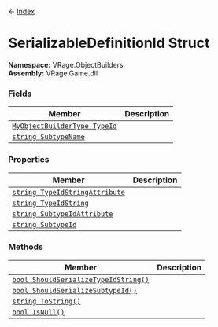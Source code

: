 ← [Index](index.md)
# SerializableDefinitionId Struct
**Namespace:** VRage.ObjectBuilders  
**Assembly:** VRage.Game.dll  
### Fields
|Member|Description|
|---|---|
|[`MyObjectBuilderType TypeId`](VRage.ObjectBuilders.TypeId.md)||
|[`string SubtypeName`](VRage.ObjectBuilders.SubtypeName.md)||
### Properties
|Member|Description|
|---|---|
|[`string TypeIdStringAttribute`](VRage.ObjectBuilders.TypeIdStringAttribute.md)||
|[`string TypeIdString`](VRage.ObjectBuilders.TypeIdString.md)||
|[`string SubtypeIdAttribute`](VRage.ObjectBuilders.SubtypeIdAttribute.md)||
|[`string SubtypeId`](VRage.ObjectBuilders.SubtypeId.md)||
### Methods
|Member|Description|
|---|---|
|[`bool ShouldSerializeTypeIdString()`](VRage.ObjectBuilders.ShouldSerializeTypeIdString.md)||
|[`bool ShouldSerializeSubtypeId()`](VRage.ObjectBuilders.ShouldSerializeSubtypeId.md)||
|[`string ToString()`](VRage.ObjectBuilders.ToString.md)||
|[`bool IsNull()`](VRage.ObjectBuilders.IsNull.md)||
